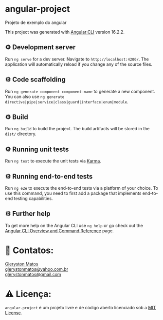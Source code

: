 # angular-project
Projeto de exemplo do angular

This project was generated with [Angular CLI](https://github.com/angular/angular-cli) version 16.2.2.

## ⚙️ Development server

Run `ng serve` for a dev server. Navigate to `http://localhost:4200/`. The application will automatically reload if you change any of the source files.

## ⚙️ Code scaffolding

Run `ng generate component component-name` to generate a new component. You can also use `ng generate directive|pipe|service|class|guard|interface|enum|module`.

## ⚙️ Build

Run `ng build` to build the project. The build artifacts will be stored in the `dist/` directory.

## ⚙️ Running unit tests

Run `ng test` to execute the unit tests via [Karma](https://karma-runner.github.io).

## ⚙️ Running end-to-end tests

Run `ng e2e` to execute the end-to-end tests via a platform of your choice. To use this command, you need to first add a package that implements end-to-end testing capabilities.

## ⚙️ Further help

To get more help on the Angular CLI use `ng help` or go check out the [Angular CLI Overview and Command Reference](https://angular.io/cli) page.

# 📧 Contatos:
<a href="https://www.linkedin.com/in/glerystonmatos/" target="_blank">Gleryston Matos</a><br/>
glerystonmatos@yahoo.com.br<br/>
glerystonmatos@gmail.com<br/>

# ⚠️ Licença:
`angular-project` é um projeto livre e de código aberto licenciado sob a [MIT License](./LICENSE).